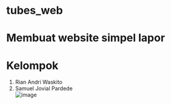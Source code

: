 # tubes_web
# Membuat website simpel lapor
# Kelompok
1. Rian Andri Waskito </br>
2. Samuel Jovial Pardede </br>
![image](https://user-images.githubusercontent.com/82927821/188343772-8f3359aa-3d1f-4e2e-914f-96d0b513c711.png)

